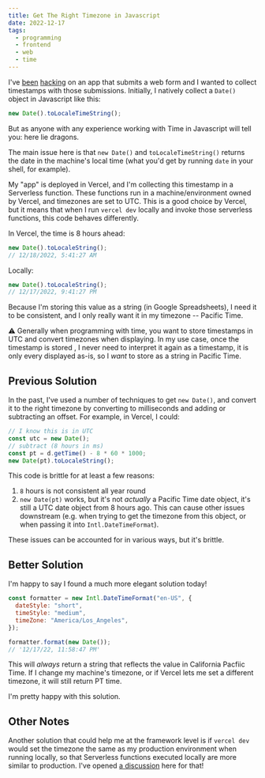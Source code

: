 ```yaml
---
title: Get The Right Timezone in Javascript
date: 2022-12-17
tags:
  - programming
  - frontend
  - web
  - time
---
```


I've [been][1] [hacking][2] on an app that submits a web form and I wanted
to collect timestamps with those submissions. Initially, I natively collect a `Date()` object
in Javascript like this:

```js
new Date().toLocaleTimeString();
```

But as anyone with any experience working with Time in Javascript will tell you: here lie dragons.

The main issue here is that `new Date()` and `toLocaleTimeString()` returns
the date in the machine's local time (what you'd get by running `date` in your shell, for example).

My "app" is deployed in Vercel, and I'm collecting this timestamp in
a Serverless function. These functions run in a machine/environment owned by Vercel, and timezones
are set to UTC. This is a good choice by Vercel, but it means that when I run `vercel dev` locally
and invoke those serverless functions, this code behaves differently.

In Vercel, the time is 8 hours ahead:

```js
new Date().toLocaleString();
// 12/18/2022, 5:41:27 AM
```

Locally:

```js
new Date().toLocaleString();
// 12/17/2022, 9:41:27 PM
```

Because I'm storing this value as a string (in Google Spreadsheets), I need it to be consistent,
and I only really want it in my timezone -- Pacific Time.

<aside>
    ⚠️ Generally when programming with time, you want to store timestamps
    in UTC and convert timezones when displaying. In my use case, once the timestamp is stored
    , I never need to interpret it again as a timestamp, it is only every displayed as-is,
    so I <em>want</em> to store as a string in Pacific Time.
</aside>

## Previous Solution

In the past, I've used a number of techniques to get `new Date()`, and convert it to the right
timezone by converting to milliseconds and adding or subtracting an offset. For example,
in Vercel, I could:

```js
// I know this is in UTC
const utc = new Date();
// subtract (8 hours in ms)
const pt = d.getTime() - 8 * 60 * 1000;
new Date(pt).toLocaleString();
```

This code is brittle for at least a few reasons:

1. `8` hours is not consistent all year round
2. `new Date(pt)` works, but it's not _actually_ a Pacific Time date object, it's still a UTC
   date object from 8 hours ago. This can cause other issues downstream (e.g. when trying to get
   the timezone from this object, or when passing it into `Intl.DateTimeFormat`).

These issues can be accounted for in various ways, but it's brittle.

## Better Solution

I'm happy to say I found a much more elegant solution today!

```js
const formatter = new Intl.DateTimeFormat("en-US", {
  dateStyle: "short",
  timeStyle: "medium",
  timeZone: "America/Los_Angeles",
});

formatter.format(new Date());
// '12/17/22, 11:58:47 PM'
```

This will _always_ return a string that reflects the value in California Pacfiic Time. If I change
my machine's timezone, or if Vercel lets me set a different timezone, it will still return PT
time.

I'm pretty happy with this solution.

## Other Notes

Another solution that could help me at the framework level is if `vercel dev` would set the timezone
the same as my production environment when running locally, so that Serverless functions executed
locally are more similar to production. I've opened [a discussion][3] here for that!

[1]: /blog/2022/12/first-developer-experience-with-htmx/
[2]: /blog/2022/12/one-hour-with-enhance/
[3]: https://github.com/vercel/vercel/discussions/9093
